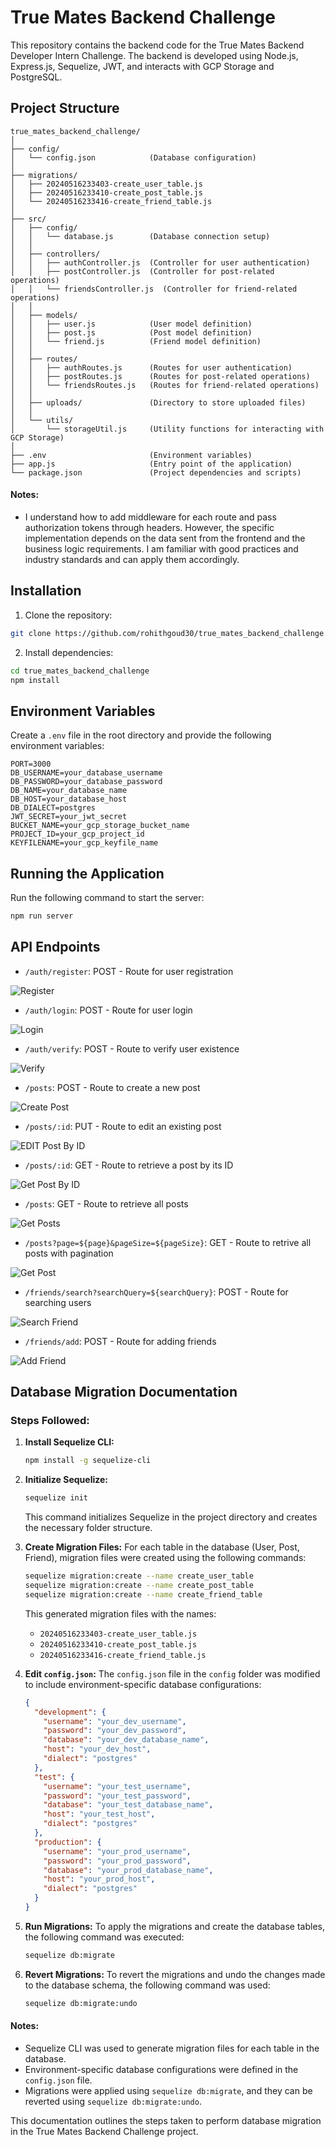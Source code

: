 # True Mates Backend Challenge

This repository contains the backend code for the True Mates Backend Developer Intern Challenge. The backend is developed using Node.js, Express.js, Sequelize, JWT, and interacts with GCP Storage and PostgreSQL.

## Project Structure

```
true_mates_backend_challenge/
│
├── config/
│   └── config.json            (Database configuration)
│
├── migrations/
│   ├── 20240516233403-create_user_table.js
│   ├── 20240516233410-create_post_table.js
│   └── 20240516233416-create_friend_table.js
│
├── src/
│   ├── config/
│   │   └── database.js        (Database connection setup)
│   │
│   ├── controllers/
│   │   ├── authController.js  (Controller for user authentication)
│   │   ├── postController.js  (Controller for post-related operations)
│   │   └── friendsController.js  (Controller for friend-related operations)
│   │
│   ├── models/
│   │   ├── user.js            (User model definition)
│   │   ├── post.js            (Post model definition)
│   │   └── friend.js          (Friend model definition)
│   │
│   ├── routes/
│   │   ├── authRoutes.js      (Routes for user authentication)
│   │   ├── postRoutes.js      (Routes for post-related operations)
│   │   └── friendsRoutes.js   (Routes for friend-related operations)
│   │
│   ├── uploads/               (Directory to store uploaded files)
│   │
│   └── utils/
│       └── storageUtil.js     (Utility functions for interacting with GCP Storage)
│
├── .env                       (Environment variables)
├── app.js                     (Entry point of the application)
└── package.json               (Project dependencies and scripts)
```

#### Notes:

- I understand how to add middleware for each route and pass authorization tokens through headers. However, the specific implementation depends on the data sent from the frontend and the business logic requirements. I am familiar with good practices and industry standards and can apply them accordingly.

## Installation

1. Clone the repository:

```bash
git clone https://github.com/rohithgoud30/true_mates_backend_challenge.git
```

2. Install dependencies:

```bash
cd true_mates_backend_challenge
npm install
```

## Environment Variables

Create a `.env` file in the root directory and provide the following environment variables:

```plaintext
PORT=3000
DB_USERNAME=your_database_username
DB_PASSWORD=your_database_password
DB_NAME=your_database_name
DB_HOST=your_database_host
DB_DIALECT=postgres
JWT_SECRET=your_jwt_secret
BUCKET_NAME=your_gcp_storage_bucket_name
PROJECT_ID=your_gcp_project_id
KEYFILENAME=your_gcp_keyfile_name
```

## Running the Application

Run the following command to start the server:

```bash
npm run server
```

## API Endpoints

- `/auth/register`: POST - Route for user registration

![Register](screenshots/register.png)

- `/auth/login`: POST - Route for user login

![Login](screenshots/login.png)

- `/auth/verify`: POST - Route to verify user existence

![Verify](screenshots/verrify.png)

- `/posts`: POST - Route to create a new post

![Create Post](screenshots/createPost.png)

- `/posts/:id`: PUT - Route to edit an existing post

![EDIT Post By ID](screenshots/editPostById.png)

- `/posts/:id`: GET - Route to retrieve a post by its ID

![Get Post By ID](screenshots/getPostById.png)

- `/posts`: GET - Route to retrieve all posts

![Get Posts](screenshots/getPosts.png)

- `/posts?page=${page}&pageSize=${pageSize}`: GET - Route to retrive all posts with pagination

![Get Post](screenshots/pagination.png)

- `/friends/search?searchQuery=${searchQuery}`: POST - Route for searching users

![Search Friend](screenshots/searchFriend.png)

- `/friends/add`: POST - Route for adding friends

![Add Friend](screenshots/addFriend.png)

## Database Migration Documentation

### Steps Followed:

1. **Install Sequelize CLI:**

   ```bash
   npm install -g sequelize-cli
   ```

2. **Initialize Sequelize:**

   ```bash
   sequelize init
   ```

   This command initializes Sequelize in the project directory and creates the necessary folder structure.

3. **Create Migration Files:**
   For each table in the database (User, Post, Friend), migration files were created using the following commands:

   ```bash
   sequelize migration:create --name create_user_table
   sequelize migration:create --name create_post_table
   sequelize migration:create --name create_friend_table
   ```

   This generated migration files with the names:

   - `20240516233403-create_user_table.js`
   - `20240516233410-create_post_table.js`
   - `20240516233416-create_friend_table.js`

4. **Edit `config.json`:**
   The `config.json` file in the `config` folder was modified to include environment-specific database configurations:

   ```json
   {
     "development": {
       "username": "your_dev_username",
       "password": "your_dev_password",
       "database": "your_dev_database_name",
       "host": "your_dev_host",
       "dialect": "postgres"
     },
     "test": {
       "username": "your_test_username",
       "password": "your_test_password",
       "database": "your_test_database_name",
       "host": "your_test_host",
       "dialect": "postgres"
     },
     "production": {
       "username": "your_prod_username",
       "password": "your_prod_password",
       "database": "your_prod_database_name",
       "host": "your_prod_host",
       "dialect": "postgres"
     }
   }
   ```

5. **Run Migrations:**
   To apply the migrations and create the database tables, the following command was executed:

   ```bash
   sequelize db:migrate
   ```

6. **Revert Migrations:**
   To revert the migrations and undo the changes made to the database schema, the following command was used:
   ```bash
   sequelize db:migrate:undo
   ```

#### Notes:

- Sequelize CLI was used to generate migration files for each table in the database.
- Environment-specific database configurations were defined in the `config.json` file.
- Migrations were applied using `sequelize db:migrate`, and they can be reverted using `sequelize db:migrate:undo`.

This documentation outlines the steps taken to perform database migration in the True Mates Backend Challenge project.
